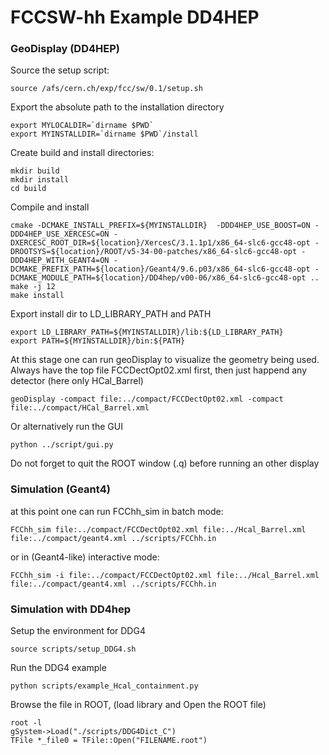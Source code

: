 FCCSW-hh Example DD4HEP
==================

### GeoDisplay (DD4HEP)

Source the setup script:

    source /afs/cern.ch/exp/fcc/sw/0.1/setup.sh

Export the absolute path to the installation directory 

    export MYLOCALDIR=`dirname $PWD`
    export MYINSTALLDIR=`dirname $PWD`/install

Create build and install directories:

    mkdir build
    mkdir install
    cd build

Compile and install

    cmake -DCMAKE_INSTALL_PREFIX=${MYINSTALLDIR}  -DDD4HEP_USE_BOOST=ON -DDD4HEP_USE_XERCESC=ON -DXERCESC_ROOT_DIR=${location}/XercesC/3.1.1p1/x86_64-slc6-gcc48-opt -DROOTSYS=${location}/ROOT/v5-34-00-patches/x86_64-slc6-gcc48-opt -DDD4HEP_WITH_GEANT4=ON -DCMAKE_PREFIX_PATH=${location}/Geant4/9.6.p03/x86_64-slc6-gcc48-opt -DCMAKE_MODULE_PATH=${location}/DD4hep/v00-06/x86_64-slc6-gcc48-opt ..
    make -j 12
    make install

Export install dir to LD_LIBRARY_PATH and PATH

    export LD_LIBRARY_PATH=${MYINSTALLDIR}/lib:${LD_LIBRARY_PATH}
    export PATH=${MYINSTALLDIR}/bin:${PATH}


At this stage one can run geoDisplay to visualize the geometry being used. Always have the top file FCCDectOpt02.xml first, then just happend any detector (here only HCal_Barrel)

    geoDisplay -compact file:../compact/FCCDectOpt02.xml -compact file:../compact/HCal_Barrel.xml


Or alternatively run the GUI

    python ../script/gui.py

Do not forget to quit the ROOT window (.q) before running an other display


### Simulation (Geant4)

at this point one can run FCChh_sim in batch mode:

    FCChh_sim file:../compact/FCCDectOpt02.xml file:../Hcal_Barrel.xml file:../compact/geant4.xml ../scripts/FCChh.in

or in (Geant4-like) interactive mode:

    FCChh_sim -i file:../compact/FCCDectOpt02.xml file:../Hcal_Barrel.xml file:../compact/geant4.xml ../scripts/FCChh.in

### Simulation with DD4hep

Setup the environment for DDG4

    source scripts/setup_DDG4.sh

Run the DDG4 example

    python scripts/example_Hcal_containment.py

Browse the file in ROOT, (load library and Open the ROOT file)

    root -l
    gSystem->Load("./scripts/DDG4Dict_C")
    TFile *_file0 = TFile::Open("FILENAME.root")       
